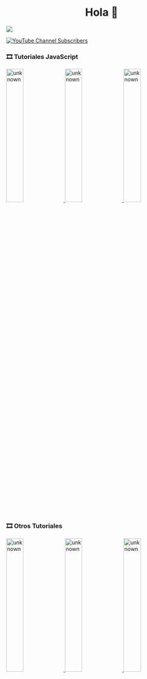 <div align="center">
<h1 align="center">Hola 👋</h1>
</div>
<img src="https://i.imgur.com/pt2jToy.jpg">

[![YouTube Channel Subscribers](https://img.shields.io/youtube/channel/subscribers/UCIjEgHA1vatSR2K4rfcdNRg?style=social)](https://www.youtube.com/@jhampier_?sub_confirmation=1)


### 🎞️ Tutoriales JavaScript

<a href='https://youtu.be/mFlhxnmel8M' target='_blank'>
  <img width='30%' src='https://img.youtube.com/vi/mFlhxnmel8M/mqdefault.jpg' alt='unknown' />
</a>
<a href='https://youtu.be/Oat0bMq5NGc' target='_blank'>
  <img width='30%' src='https://img.youtube.com/vi/Oat0bMq5NGc/mqdefault.jpg' alt='unknown' />
</a>
<a href='https://youtu.be/nvh51c4UfmM' target='_blank'>
  <img width='30%' src='https://img.youtube.com/vi/nvh51c4UfmM/mqdefault.jpg' alt='unknown' />
</a>

### 🎞️ Otros Tutoriales 

<a href='https://youtu.be/SqNOKrVey_w' target='_blank'>
  <img width='30%' src='https://img.youtube.com/vi/SqNOKrVey_w/mqdefault.jpg' alt='unknown' />
</a>
<a href='https://youtu.be/efswDcAw484' target='_blank'>
  <img width='30%' src='https://img.youtube.com/vi/efswDcAw484/mqdefault.jpg' alt='unknown' />
</a>
<a href='https://youtu.be/1jLzIY2vXwU' target='_blank'>
  <img width='30%' src='https://img.youtube.com/vi/1jLzIY2vXwU/mqdefault.jpg' alt='unknown' />
</a>

